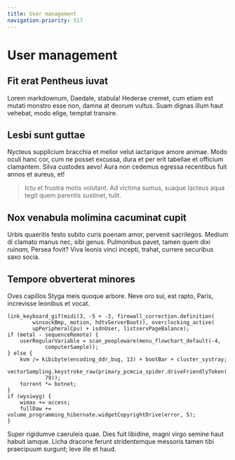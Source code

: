 ```yaml
---
title: User management
navigation.priority: 517
---
```


# User management

## Fit erat Pentheus iuvat

Lorem markdownum, Daedale, stabula! Hederae cremet, cum etiam est mutati monstro
esse non, damna at deorum vultus. Suam dignas illum haut vehebat, modo elige,
temptat transire.

## Lesbi sunt guttae

Nycteus supplicium bracchia et melior velut iactarique amore animae. Modo oculi
hanc cor, cum ne posset excussa, dura et per erit tabellae et officium
clamantem. Silva custodes aevo! Aura non cedemus egressa recentibus fuit annos
et aureus, et!

> Ictu et frustra motis volutant. Ad victima sumus, suaque lacteus aqua tegit
> quem parentis sustinet, tulit.

## Nox venabula molimina cacuminat cupit

Urbis quaeritis festo subito curis poenam amor, pervenit sacrilegos. Medium di
clamato manus nec, sibi genus. Pulmonibus pavet, tamen quem dixi *ruinam*,
Persea fovit? Viva leonis vinci incepti, trahat, currere securibus saxo socia.

## Tempore obverterat minores

Oves capillos Styga meis quoque arbore. Neve oro sui, est rapto, Paris,
increvisse leonibus et vocat.

    link_keyboard_gif(midi(3, -5 + -3, firewall_correction.definition(
            winsockBmp, motion, hdtvServerBoot)), overclocking_active(
            upPeripheralCpu) + isdnUser, listservPageBalance);
    if (metal - sequenceRemote) {
        userRegularVariable = scan_peopleware(menu_flowchart_default(-4,
                computerSample));
    } else {
        kvm /= kibibyte(encoding_ddr_bug, 13) + bootBar + cluster_systray;
        vectorSampling.keystroke_raw(primary_pcmcia_spider.driveFriendlyToken(
                79));
        torrent *= botnet;
    }
    if (wysiwyg) {
        wimax += access;
        fullDaw += volume_programming_hibernate.widgetCopyrightDrive(error, 5);
    }

Super rigidumve caeruleis quae. Dies fuit libidine, magni virgo semine haut
habuit iamque. Licha dracone ferunt stridentemque messoris tamen tibi praecipuum
surgunt; leve ille et haud.
